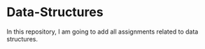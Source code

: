 # Data-Structures
In this repository, I am going to add all assignments related to data structures.
